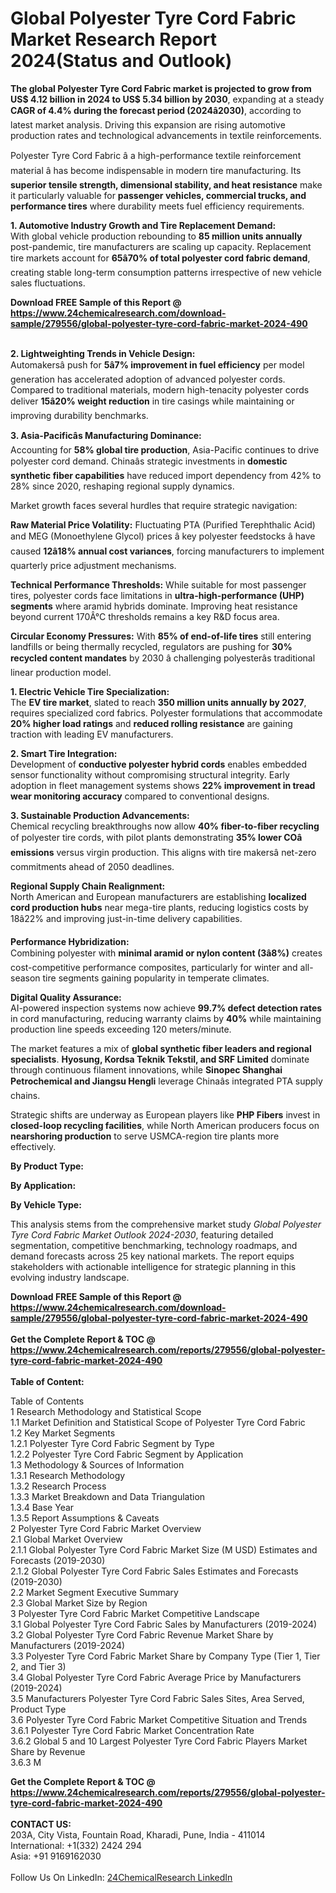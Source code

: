 <h1>Global Polyester Tyre Cord Fabric Market Research Report 2024(Status and Outlook)</h1><p><strong>The global Polyester Tyre Cord Fabric market is projected to grow from US$ 4.12 billion in 2024 to US$ 5.34 billion by 2030</strong>, expanding at a steady <strong>CAGR of 4.4% during the forecast period (2024â2030)</strong>, according to latest market analysis. Driving this expansion are rising automotive production rates and technological advancements in textile reinforcements.</p><p>Polyester Tyre Cord Fabric â a high-performance textile reinforcement material â has become indispensable in modern tire manufacturing. Its <strong>superior tensile strength, dimensional stability, and heat resistance</strong> make it particularly valuable for <strong>passenger vehicles, commercial trucks, and performance tires</strong> where durability meets fuel efficiency requirements.</p><p><strong>1. Automotive Industry Growth and Tire Replacement Demand:</strong><br>
With global vehicle production rebounding to <strong>85 million units annually</strong> post-pandemic, tire manufacturers are scaling up capacity. Replacement tire markets account for <strong>65â70% of total polyester cord fabric demand</strong>, creating stable long-term consumption patterns irrespective of new vehicle sales fluctuations.</p><div><b>Download FREE Sample of this Report @ 
            <a href="https://www.24chemicalresearch.com/download-sample/279556/global-polyester-tyre-cord-fabric-market-2024-490">
            https://www.24chemicalresearch.com/download-sample/279556/global-polyester-tyre-cord-fabric-market-2024-490</a></b></div><br><p><strong>2. Lightweighting Trends in Vehicle Design:</strong><br>
Automakersâ push for <strong>5â7% improvement in fuel efficiency</strong> per model generation has accelerated adoption of advanced polyester cords. Compared to traditional materials, modern high-tenacity polyester cords deliver <strong>15â20% weight reduction</strong> in tire casings while maintaining or improving durability benchmarks.</p><p><strong>3. Asia-Pacificâs Manufacturing Dominance:</strong><br>
Accounting for <strong>58% global tire production</strong>, Asia-Pacific continues to drive polyester cord demand. Chinaâs strategic investments in <strong>domestic synthetic fiber capabilities</strong> have reduced import dependency from 42% to 28% since 2020, reshaping regional supply dynamics.</p><p>Market growth faces several hurdles that require strategic navigation:</p><p><strong>Raw Material Price Volatility:</strong> Fluctuating PTA (Purified Terephthalic Acid) and MEG (Monoethylene Glycol) prices â key polyester feedstocks â have caused <strong>12â18% annual cost variances</strong>, forcing manufacturers to implement quarterly price adjustment mechanisms.</p><p><strong>Technical Performance Thresholds:</strong> While suitable for most passenger tires, polyester cords face limitations in <strong>ultra-high-performance (UHP) segments</strong> where aramid hybrids dominate. Improving heat resistance beyond current 170Â°C thresholds remains a key R&amp;D focus area.</p><p><strong>Circular Economy Pressures:</strong> With <strong>85% of end-of-life tires</strong> still entering landfills or being thermally recycled, regulators are pushing for <strong>30% recycled content mandates</strong> by 2030 â challenging polyesterâs traditional linear production model.</p><p><strong>1. Electric Vehicle Tire Specialization:</strong><br>
The <strong>EV tire market</strong>, slated to reach <strong>350 million units annually by 2027</strong>, requires specialized cord fabrics. Polyester formulations that accommodate <strong>20% higher load ratings</strong> and <strong>reduced rolling resistance</strong> are gaining traction with leading EV manufacturers.</p><p><strong>2. Smart Tire Integration:</strong><br>
Development of <strong>conductive polyester hybrid cords</strong> enables embedded sensor functionality without compromising structural integrity. Early adoption in fleet management systems shows <strong>22% improvement in tread wear monitoring accuracy</strong> compared to conventional designs.</p><p><strong>3. Sustainable Production Advancements:</strong><br>
Chemical recycling breakthroughs now allow <strong>40% fiber-to-fiber recycling</strong> of polyester tire cords, with pilot plants demonstrating <strong>35% lower COâ emissions</strong> versus virgin production. This aligns with tire makersâ net-zero commitments ahead of 2050 deadlines.</p><p><strong>Regional Supply Chain Realignment:</strong><br>
	North American and European manufacturers are establishing <strong>localized cord production hubs</strong> near mega-tire plants, reducing logistics costs by 18â22% and improving just-in-time delivery capabilities.</p><p><strong>Performance Hybridization:</strong><br>
	Combining polyester with <strong>minimal aramid or nylon content (3â8%)</strong> creates cost-competitive performance composites, particularly for winter and all-season tire segments gaining popularity in temperate climates.</p><p><strong>Digital Quality Assurance:</strong><br>
	AI-powered inspection systems now achieve <strong>99.7% defect detection rates</strong> in cord manufacturing, reducing warranty claims by <strong>40%</strong> while maintaining production line speeds exceeding 120 meters/minute.</p><p>The market features a mix of <strong>global synthetic fiber leaders and regional specialists</strong>. <strong>Hyosung, Kordsa Teknik Tekstil, and SRF Limited</strong> dominate through continuous filament innovations, while <strong>Sinopec Shanghai Petrochemical and Jiangsu Hengli</strong> leverage Chinaâs integrated PTA supply chains.</p><p>Strategic shifts are underway as European players like <strong>PHP Fibers</strong> invest in <strong>closed-loop recycling facilities</strong>, while North American producers focus on <strong>nearshoring production</strong> to serve USMCA-region tire plants more effectively.</p><p><strong>By Product Type:</strong></p><p><strong>By Application:</strong></p><p><strong>By Vehicle Type:</strong></p><p>This analysis stems from the comprehensive market study <em>Global Polyester Tyre Cord Fabric Market Outlook 2024-2030</em>, featuring detailed segmentation, competitive benchmarking, technology roadmaps, and demand forecasts across 25 key national markets. The report equips stakeholders with actionable intelligence for strategic planning in this evolving industry landscape.</p><div><b>Download FREE Sample of this Report @ 
            <a href="https://www.24chemicalresearch.com/download-sample/279556/global-polyester-tyre-cord-fabric-market-2024-490">
            https://www.24chemicalresearch.com/download-sample/279556/global-polyester-tyre-cord-fabric-market-2024-490</a></b></div><br><div><b>Get the Complete Report & TOC @ 
            <a href="https://www.24chemicalresearch.com/reports/279556/global-polyester-tyre-cord-fabric-market-2024-490">
            https://www.24chemicalresearch.com/reports/279556/global-polyester-tyre-cord-fabric-market-2024-490</a></b></div><br>
            <b>Table of Content:</b><p>Table of Contents<br />
 1 Research Methodology and Statistical Scope<br />
 1.1 Market Definition and Statistical Scope of Polyester Tyre Cord Fabric<br />
 1.2 Key Market Segments<br />
 1.2.1 Polyester Tyre Cord Fabric Segment by Type<br />
 1.2.2 Polyester Tyre Cord Fabric Segment by Application<br />
 1.3 Methodology & Sources of Information<br />
 1.3.1 Research Methodology<br />
 1.3.2 Research Process<br />
 1.3.3 Market Breakdown and Data Triangulation<br />
 1.3.4 Base Year<br />
 1.3.5 Report Assumptions & Caveats<br />
 2 Polyester Tyre Cord Fabric Market Overview<br />
 2.1 Global Market Overview<br />
 2.1.1 Global Polyester Tyre Cord Fabric Market Size (M USD) Estimates and Forecasts (2019-2030)<br />
 2.1.2 Global Polyester Tyre Cord Fabric Sales Estimates and Forecasts (2019-2030)<br />
 2.2 Market Segment Executive Summary<br />
 2.3 Global Market Size by Region<br />
 3 Polyester Tyre Cord Fabric Market Competitive Landscape<br />
 3.1 Global Polyester Tyre Cord Fabric Sales by Manufacturers (2019-2024)<br />
 3.2 Global Polyester Tyre Cord Fabric Revenue Market Share by Manufacturers (2019-2024)<br />
 3.3 Polyester Tyre Cord Fabric Market Share by Company Type (Tier 1, Tier 2, and Tier 3)<br />
 3.4 Global Polyester Tyre Cord Fabric Average Price by Manufacturers (2019-2024)<br />
 3.5 Manufacturers Polyester Tyre Cord Fabric Sales Sites, Area Served, Product Type<br />
 3.6 Polyester Tyre Cord Fabric Market Competitive Situation and Trends<br />
 3.6.1 Polyester Tyre Cord Fabric Market Concentration Rate<br />
 3.6.2 Global 5 and 10 Largest Polyester Tyre Cord Fabric Players Market Share by Revenue<br />
 3.6.3 M</p><div><b>Get the Complete Report & TOC @ 
            <a href="https://www.24chemicalresearch.com/reports/279556/global-polyester-tyre-cord-fabric-market-2024-490">
            https://www.24chemicalresearch.com/reports/279556/global-polyester-tyre-cord-fabric-market-2024-490</a></b></div><br><b>CONTACT US:</b><br>
            203A, City Vista, Fountain Road, Kharadi, Pune, India - 411014<br>
            International: +1(332) 2424 294<br>
            Asia: +91 9169162030 <br><br>
            Follow Us On LinkedIn: <a href="https://www.linkedin.com/company/24chemicalresearch/">24ChemicalResearch LinkedIn</a>
